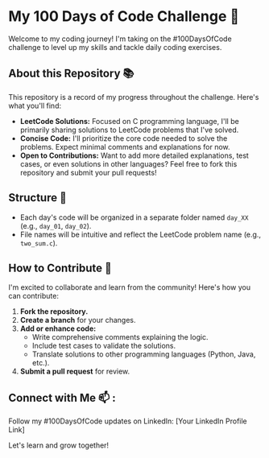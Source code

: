# My 100 Days of Code Challenge 💪 

Welcome to my coding journey!  I'm taking on the #100DaysOfCode challenge to level up my skills and tackle daily coding exercises.

## About this Repository 📚

This repository is a record of my progress throughout the challenge. Here's what you'll find:

- **LeetCode Solutions:** Focused on C programming language, I'll be primarily sharing solutions to LeetCode problems that I've solved.
- **Concise Code:** I'll prioritize the core code needed to solve the problems.  Expect minimal comments and explanations for now.
- **Open to Contributions:**  Want to add more detailed explanations, test cases, or even solutions in other languages? Feel free to fork this repository and submit your pull requests!  

## Structure 📂

- Each day's code will be organized in a separate folder named `day_XX` (e.g., `day_01`, `day_02`).
- File names will be intuitive and reflect the LeetCode problem name (e.g., `two_sum.c`).

## How to Contribute 🤝

I'm excited to collaborate and learn from the community! Here's how you can contribute:

1. **Fork the repository.**
2. **Create a branch** for your changes.
3. **Add or enhance code:**
   - Write comprehensive comments explaining the logic.
   - Include test cases to validate the solutions.
   - Translate solutions to other programming languages (Python, Java, etc.).
4. **Submit a pull request** for review.



## Connect with Me 📫 : 

Follow my #100DaysOfCode updates on LinkedIn: [Your LinkedIn Profile Link]

Let's learn and grow together!




